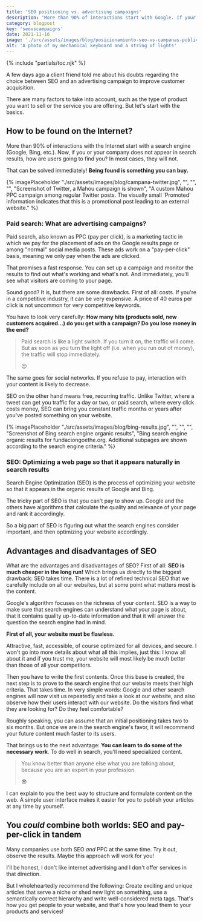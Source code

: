 ```yaml
---
title: 'SEO positioning vs. advertising campaigns'
description: 'More than 90% of interactions start with Google. If your company does not appear in the search results, how are users going to find you?'
category: blogpost
key: 'seovscampaigns'
date: 2021-11-16
image: './src/assets/images/blog/posicionamiento-seo-vs-campanas-publicidad.jpg'
alt: 'A photo of my mechanical keyboard and a string of lights'
---
```


{% include "partials/toc.njk" %}

A few days ago a client friend told me about his doubts regarding the choice between SEO and an advertising campaign to improve customer acquisition.

There are many factors to take into account, such as the type of product you want to sell or the service you are offering. But let's start with the basics.

## How to be found on the Internet?

More than 90% of interactions with the Internet start with a search engine (Google, Bing, etc.). Now, if you or your company does not appear in search results, how are users going to find you? In most cases, they will not.

That can be solved immediately! **Being found is something you can buy.**

{% imagePlaceholder "./src/assets/images/blog/campana-twitter.jpg", "", "", "", "Screenshot of Twitter, a Mahou campaign is shown", "A custom Mahou PPC campaign among regular Twitter posts. The visually small 'Promoted' information indicates that this is a promotional post leading to an external website." %}

### Paid search: What are advertising campaigns?

Paid search, also known as PPC (pay per click), is a marketing tactic in which we pay for the placement of ads on the Google results page or among "normal" social media posts. These ads work on a "pay-per-click" basis, meaning we only pay when the ads are clicked.

That promises a fast response. You can set up a campaign and monitor the results to find out what's working and what's not. And immediately, you'll see what visitors are coming to your page.

Sound good? It is, but there are some drawbacks. First of all: costs. If you're in a competitive industry, it can be very expensive. A price of 40 euros per click is not uncommon for very competitive keywords.

You have to look very carefully:
**How many hits (products sold, new customers acquired...) do you get with a campaign? Do you lose money in the end?**

> Paid search is like a light switch. If you turn it on, the traffic will come. But as soon as you turn the light off (i.e. when you run out of money), the traffic will stop immediately.
>
> 😐

The same goes for social networks. If you refuse to pay, interaction with your content is likely to decrease.

SEO on the other hand means free, recurring traffic. Unlike Twitter, where a tweet can get you traffic for a day or two, or paid search, where every click costs money, SEO can bring you constant traffic months or years after you've posted something on your website.

{% imagePlaceholder "./src/assets/images/blog/bing-results.jpg", "", "", "", "Screenshot of Bing search engine organic results", "Bing search engine organic results for fundaciongoethe.org. Additional subpages are shown according to the search engine criteria." %}

### SEO: Optimizing a web page so that it appears naturally in search results

Search Engine Optimization (SEO) is the process of optimizing your website so that it appears in the organic results of Google and Bing.

The tricky part of SEO is that you can't pay to show up. Google and the others have algorithms that calculate the quality and relevance of your page and rank it accordingly.

So a big part of SEO is figuring out what the search engines consider important, and then optimizing your website accordingly.

## Advantages and disadvantages of SEO

What are the advantages and disadvantages of SEO? First of all: **SEO is much cheaper in the long run!** Which brings us directly to the biggest drawback: SEO takes time. There is a lot of refined technical SEO that we carefully include on all our websites, but at some point what matters most is the content.

Google's algorithm focuses on the richness of your content. SEO is a way to make sure that search engines can understand what your page is about, that it contains quality up-to-date information and that it will answer the question the search engine had in mind.

**First of all, your website must be flawless**.

Attractive, fast, accessible, of course optimized for all devices, and secure. I won't go into more details about what all this implies, just this: I know all about it and if you trust me, your website will most likely be much better than those of all your competitors.

Then you have to write the first contents. Once this base is created, the next step is to prove to the search engine that our website meets their high criteria. That takes time. In very simple words: Google and other search engines will now visit us repeatedly and take a look at our website, and also observe how their users interact with our website. Do the visitors find what they are looking for? Do they feel comfortable?

Roughly speaking, you can assume that an initial positioning takes two to six months. But once we are in the search engine's favor, it will recommend your future content much faster to its users.

That brings us to the next advantage: **You can learn to do some of the necessary work**.
To do well in search, you'll need specialized content.

> You know better than anyone else what you are talking about, because you are an expert in your profession.
>
> 😎

I can explain to you the best way to structure and formulate content on the web. A simple user interface makes it easier for you to publish your articles at any time by yourself.

## You _could_ combine both worlds: SEO and pay-per-click in tandem

Many companies use both SEO _and_ PPC at the same time. Try it out, observe the results. Maybe this approach will work for you!

I'll be honest, I don't like internet advertising and I don't offer services in that direction.

But I wholeheartedly recommend the following: Create exciting and unique articles that serve a niche or shed new light on something, use a semantically correct hierarchy and write well-considered meta tags. That's how you get people to your website, and that's how you lead them to your products and services!
